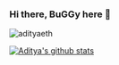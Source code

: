 ### Hi there, BuGGy here 🙋

<img src="https://komarev.com/ghpvc/?username=adityaeth&style=flat-square" alt="adityaeth" /><br>

[![Aditya's github stats](https://github-readme-stats.vercel.app/api?username=adityaeth)](https://github.com/adityaeth)

